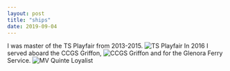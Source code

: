 ```yaml
---
layout: post
title: "ships"
date: 2019-09-04
---
```


I was master of the TS Playfair from 2013-2015.
![TS Playfair](https://github.com/Patrick-Shorey/Patrick-Shorey.github.io/raw/master/jpgs/playfair_underway.jpg "TS Playfair")
In 2016 I served aboard the CCGS Griffon,
![CCGS Griffon](https://github.com/Patrick-Shorey/Patrick-Shorey.github.io/raw/master/jpgs/ccgsGriffon.jpg "CCGS Griffon")
and for the Glenora Ferry Service.
![MV Quinte Loyalist](https://github.com/Patrick-Shorey/Patrick-Shorey.github.io/raw/master/jpgs/quinte_loyalist.jpg "MV Quinte Loyalist")
